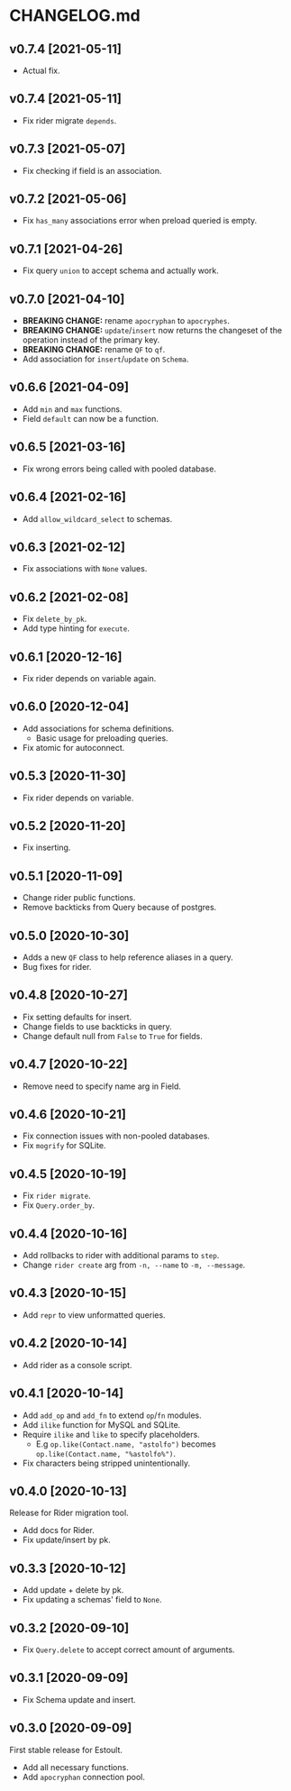 # CHANGELOG.md

## v0.7.4 [2021-05-11]

* Actual fix.

## v0.7.4 [2021-05-11]

* Fix rider migrate `depends`.

## v0.7.3 [2021-05-07]

* Fix checking if field is an association.

## v0.7.2 [2021-05-06]

* Fix `has_many` associations error when preload queried is empty.

## v0.7.1 [2021-04-26]

* Fix query `union` to accept schema and actually work.

## v0.7.0 [2021-04-10]

* **BREAKING CHANGE:** rename `apocryphan` to `apocryphes`.
* **BREAKING CHANGE:** `update`/`insert` now returns the changeset of the operation instead of the primary key.
* **BREAKING CHANGE:** rename `QF` to `qf`.
* Add association for `insert`/`update` on `Schema`.

## v0.6.6 [2021-04-09]

* Add `min` and `max` functions.
* Field `default` can now be a function.

## v0.6.5 [2021-03-16]

* Fix wrong errors being called with pooled database.

## v0.6.4 [2021-02-16]

* Add `allow_wildcard_select` to schemas.

## v0.6.3 [2021-02-12]

* Fix associations with `None` values.

## v0.6.2 [2021-02-08]

* Fix `delete_by_pk`.
* Add type hinting for `execute`.

## v0.6.1 [2020-12-16]

* Fix rider depends on variable again.

## v0.6.0 [2020-12-04]

* Add associations for schema definitions.
  * Basic usage for preloading queries.
* Fix atomic for autoconnect.

## v0.5.3 [2020-11-30]

* Fix rider depends on variable.

## v0.5.2 [2020-11-20]

* Fix inserting.

## v0.5.1 [2020-11-09]

* Change rider public functions.
* Remove backticks from Query because of postgres.

## v0.5.0 [2020-10-30]

* Adds a new `QF` class to help reference aliases in a query.
* Bug fixes for rider.

## v0.4.8 [2020-10-27]

* Fix setting defaults for insert.
* Change fields to use backticks in query.
* Change default null from `False` to `True` for fields.

## v0.4.7 [2020-10-22]

* Remove need to specify name arg in Field.

## v0.4.6 [2020-10-21]

* Fix connection issues with non-pooled databases.
* Fix `mogrify` for SQLite.

## v0.4.5 [2020-10-19]

* Fix `rider migrate`.
* Fix `Query.order_by`.

## v0.4.4 [2020-10-16]

* Add rollbacks to rider with additional params to `step`.
* Change `rider create` arg from `-n, --name` to `-m, --message`.

## v0.4.3 [2020-10-15]

* Add `repr` to view unformatted queries.

## v0.4.2 [2020-10-14]

* Add rider as a console script.

## v0.4.1 [2020-10-14]

* Add `add_op` and `add_fn` to extend `op`/`fn` modules.
* Add `ilike` function for MySQL and SQLite.
* Require `ilike` and `like` to specify placeholders.
  * E.g `op.like(Contact.name, "astolfo")` becomes `op.like(Contact.name, "%astolfo%")`.
* Fix characters being stripped unintentionally.

## v0.4.0 [2020-10-13]

Release for Rider migration tool.

* Add docs for Rider.
* Fix update/insert by pk.

## v0.3.3 [2020-10-12]

* Add update + delete by pk.
* Fix updating a schemas' field to `None`.

## v0.3.2 [2020-09-10]

* Fix `Query.delete` to accept correct amount of arguments.

## v0.3.1 [2020-09-09]

* Fix Schema update and insert.

## v0.3.0 [2020-09-09]

First stable release for Estoult.

* Add all necessary functions.
* Add `apocryphan` connection pool.
